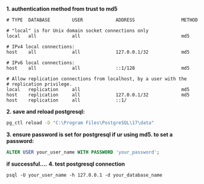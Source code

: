 **1. authentication method from trust to md5**


``` plaintext
# TYPE  DATABASE        USER            ADDRESS                 METHOD

# "local" is for Unix domain socket connections only
local   all             all                                     md5

# IPv4 local connections:
host    all             all             127.0.0.1/32            md5

# IPv6 local connections:
host    all             all             ::1/128                 md5

# Allow replication connections from localhost, by a user with the
# replication privilege.
local   replication     all                                     md5
host    replication     all             127.0.0.1/32            md5
host    replication     all             ::1/
```
**2. save and reload postgresql:**

```cmd
pg_ctl reload -D "C:\Program Files\PostgreSQL\17\data"
```
**3. ensure password is set for postgresql if ur using md5. to set a password:**
```sql
ALTER USER your_user_name WITH PASSWORD 'your_password';
```
**if successful....**
**4. test postgresql connection**
```cdm
psql -U your_user_name -h 127.0.0.1 -d your_database_name
```
#
